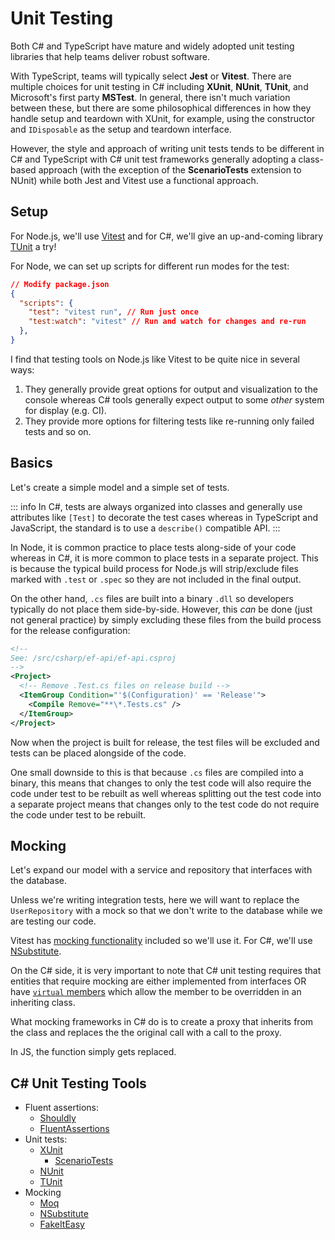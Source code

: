 # Unit Testing

Both C# and TypeScript have mature and widely adopted unit testing libraries that help teams deliver robust software.

With TypeScript, teams will typically select **Jest** or **Vitest**.  There are multiple choices for unit testing in C# including **XUnit**, **NUnit**, **TUnit**, and Microsoft's first party **MSTest**.  In general, there isn't much variation between these, but there are some philosophical differences in how they handle setup and teardown with XUnit, for example, using the constructor and `IDisposable` as the setup and teardown interface.

However, the style and approach of writing unit tests tends to be different in C# and TypeScript with C# unit test frameworks generally adopting a class-based approach (with the exception of the **ScenarioTests** extension to NUnit) while both Jest and Vitest use a functional approach.

## Setup

For Node.js, we'll use [Vitest](https://vitest.dev/) and for C#, we'll give an up-and-coming library [TUnit](https://thomhurst.github.io/TUnit/) a try!

<CodeSplitter>
  <template #left>

```shell
# /src/typescript/vitest-example
npm init -y
tsc --init .
npm install -D vitest

# Mac, Linux
touch example.test.ts
touch model.ts

# Windows (PowerShell)
New-Item example.test.ts
New-Item model.ts
```

  </template>
  <template #right>

```shell
# /src/csharp/tunit-example
dotnet new classlib
dotnet add package TUnit # For unit testing
dotnet add package NSubstitute # For mocking

# Mac, Linux
mv Class1.cs Example.Test.cs
touch Model.cs

# Windows
ren Class1.cs Example.Test.cs
New-Item Model.cs

# At the root
dotnet sln add src/csharp/tunit-example
```

  </template>
</CodeSplitter>

For Node, we can set up scripts for different run modes for the test:

```json
// Modify package.json
{
  "scripts": {
    "test": "vitest run", // Run just once
    "test:watch": "vitest" // Run and watch for changes and re-run
  },
}
```

I find that testing tools on Node.js like Vitest to be quite nice in several ways:

1. They generally provide great options for output and visualization to the console whereas C# tools generally expect output to some *other* system for display (e.g. CI).
2. They provide more options for filtering tests like re-running only failed tests and so on.

## Basics

Let's create a simple model and a simple set of tests.

<CodeSplitter>
  <template #left>

```ts{23,29}
// 📄 model.ts
export class User {
  constructor(
    public readonly firstName: string,
    public readonly lastName: string,
    public readonly email: string
  ) {}

  get displayName() {
    return `${this.firstName} ${this.lastName}`;
  }

  get handle() {
    return `@${this.email.split("@")[0]}`;
  }
}

// 📄 example.test.ts
import { describe, test, expect } from "vitest";
import { User } from "./model";

describe("User creation", () => {
  test("user display name is formatted correctly", () => {
    const user = new User("Charles", "Chen", "chrlschn@example.org");

    expect(user.displayName).toBe("Charles Chen");
  });

  test("user handle is email with @", () => {
    const user = new User("Ada", "Lovelace", "alove@example.org");

    expect(user.displayName).toBe("Ada Lovelace");
    expect(user.handle).toBe("@alove");
  });
});


// npm run test 👈
//  ✓ example.test.ts (2 tests) 1ms
//    ✓ User creation > user display name is formatted correctly
//    ✓ User creation > user handle is email with @

//  Test Files  1 passed (1)
//       Tests  2 passed (2)
//    Start at  19:26:13
//    Duration  298ms (transform 72ms, setup 0ms, collect 49ms, tests 1ms, environment 0ms, prepare 67ms)
// ------------------------------
// npm run test:watch 👈 Test with watch mode

```

  </template>
  <template #right>

```csharp{14,15,21,22}
// 📄 Model.cs
public record User(
  string FirstName,
  string LastName,
  string Email
) {
  public string DisplayName => $"{FirstName} {LastName}";

  public string Handle => $"@{Email.Split('@')[0]}";
}

// 📄 Example.Test.cs
public class User_Creation {
  [Test]
  public async Task User_Display_Name_Is_Formatted_Correctly() {
    var user = new User("Charles", "Chen", "chrlschn@example.org");

    await Assert.That(user.DisplayName).IsEqualTo("Charles Chen");
  }

  [Test]
  public async Task User_Handle_Is_Email_With_At() {
    var user = new User("Ada", "Lovelace", "alove@example.org");

    await Assert.That(user.DisplayName).IsEqualTo("Ada Lovelace");
    await Assert.That(user.Handle).IsEqualTo("@alove");
  }
}

// dotnet test 👈
// Test summary: total: 2, failed: 0, succeeded: 2, skipped: 0, duration: 0.3s
// Build succeeded in 1.0s
// ------------------------------
// dotnet watch test 👈 Test with watch mode

```

  </template>
</CodeSplitter>

::: info
In C#, tests are always organized into classes and generally use attributes like `[Test]` to decorate the test cases whereas in TypeScript and JavaScript, the standard is to use a `describe()` compatible API.
:::

In Node, it is common practice to place tests along-side of your code whereas in C#, it is more common to place tests in a separate project.  This is because the typical build process for Node.js will strip/exclude files marked with `.test` or `.spec` so they are not included in the final output.

On the other hand, `.cs` files are built into a binary `.dll` so developers typically do not place them side-by-side.  However, this *can* be done (just not general practice) by simply excluding these files from the build process for the release configuration:

```xml
<!--
See: /src/csharp/ef-api/ef-api.csproj
-->
<Project>
  <!-- Remove .Test.cs files on release build -->
  <ItemGroup Condition="'$(Configuration)' == 'Release'">
    <Compile Remove="**\*.Tests.cs" />
  </ItemGroup>
</Project>
```

Now when the project is built for release, the test files will be excluded and tests can be placed alongside of the code.

One small downside to this is that because `.cs` files are compiled into a binary, this means that changes to only the test code will also require the code under test to be rebuilt as well whereas splitting out the test code into a separate project means that changes only to the test code do not require the code under test to be rebuilt.

## Mocking

Let's expand our model with a service and repository that interfaces with the database.

Unless we're writing integration tests, here we will want to replace the `UserRepository` with a mock so that we don't write to the database while we are testing our code.

Vitest has [mocking functionality](https://vitest.dev/guide/mocking.html) included so we'll use it.  For C#, we'll use [NSubstitute](https://nsubstitute.github.io/).

<CodeSplitter>
  <template #left>

```ts{22,30}
// 📄 model.ts
export class UserRepository {
  saveToDb(user: User) {
    // TODO: Actual database save.
    console.log("Saved user (from real repository");
  }
}

export class UserService {
  constructor(private readonly userRepository: UserRepository) {}

  saveUser(user: User) {
    // TODO: Do validation, prepare model, etc.
    this.userRepository.saveToDb(user);
  }
}

// 📄 example.test.ts
test("user saved to database", () => {
  const UserRepository = vi.fn();
  UserRepository.prototype.saveToDb = vi.fn(
    () => "Saved user (from mock repository)"
  );

  const repo = new UserRepository();
  const userService = new UserService(repo);
  const user = new User("Ada", "Lovelace", "alove@example.org");
  const msg = userService.saveUser(user);

  expect(msg).toBe("Saved user (from mock repository)");
});
```

  </template>
  <template #right>

```csharp{3,4,24,29}
// 📄 Model.ts
public class UserRepository {
  // 👇 Important: this needs to be virtual
  public virtual string SaveToDb(User user) {
    // TODO: Actual database save.
    return "Saved user (from real repository)";
  }
}

public class UserService(UserRepository userRepository) {
  public string SaveUser(User user) {
    // TODO: Do validation, prepare model, etc.
    return userRepository.SaveToDb(user);
  }
}

// 📄 Example.Test.ts
[Test]
public async Task User_Save_To_Database()
{
  var user = new User("Ada", "Lovelace", "alove@example.org");

  var mockRepo = Substitute.For<UserRepository>();
  mockRepo.SaveToDb(user).Returns("Saved user (from mock repository)");

  var userService = new UserService(mockRepo);
  var msg = userService.SaveUser(user);

  await Assert.That(msg).IsEqualTo("Saved user (from mock repository)");
}
```

  </template>
</CodeSplitter>

On the C# side, it is very important to note that C# unit testing requires that entities that require mocking are either implemented from interfaces OR have [`virtual` members](https://learn.microsoft.com/en-us/dotnet/csharp/language-reference/keywords/virtual) which allow the member to be overridden in an inheriting class.

What mocking frameworks in C# do is to create a proxy that inherits from the class and replaces the the original call with a call to the proxy.

In JS, the function simply gets replaced.

## C# Unit Testing Tools

- Fluent assertions:
  - [Shouldly](https://docs.shouldly.org/)
  - [FluentAssertions](https://fluentassertions.com/introduction)
- Unit tests:
  - [XUnit](https://xunit.net/#documentation)
    - [ScenarioTests](https://github.com/koenbeuk/ScenarioTests)
  - [NUnit](https://docs.nunit.org/)
  - [TUnit](https://thomhurst.github.io/TUnit/)
- Mocking
  - [Moq](https://github.com/devlooped/moq)
  - [NSubstitute](https://nsubstitute.github.io/)
  - [FakeItEasy](https://fakeiteasy.github.io/docs/8.3.0/)
